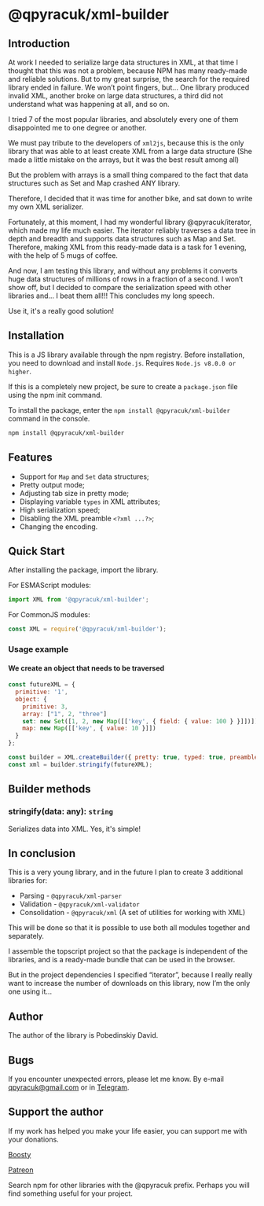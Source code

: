 # @qpyracuk/xml-builder

## Introduction

At work I needed to serialize large data structures in XML, at that time I thought that this was not a problem, because NPM has many ready-made and reliable solutions.
But to my great surprise, the search for the required library ended in failure.
We won’t point fingers, but... One library produced invalid XML, another broke on large data structures, a third did not understand what was happening at all, and so on.

I tried 7 of the most popular libraries, and absolutely every one of them disappointed me to one degree or another.

We must pay tribute to the developers of `xml2js`, because this is the only library that was able to at least create XML from a large data structure
(She made a little mistake on the arrays, but it was the best result among all)

But the problem with arrays is a small thing compared to the fact that data structures such as Set and Map crashed ANY library.

Therefore, I decided that it was time for another bike, and sat down to write my own XML serializer.

Fortunately, at this moment, I had my wonderful library @qpyracuk/iterator, which made my life much easier.
The iterator reliably traverses a data tree in depth and breadth and supports data structures such as Map and Set.
Therefore, making XML from this ready-made data is a task for 1 evening, with the help of 5 mugs of coffee.

And now, I am testing this library, and without any problems it converts huge data structures of millions of rows in a fraction of a second.
I won’t show off, but I decided to compare the serialization speed with other libraries and... I beat them all!!!
This concludes my long speech.

Use it, it's a really good solution!

## Installation

This is a JS library available through the npm registry.
Before installation, you need to download and install `Node.js`.
Requires `Node.js v8.0.0 or higher`.

If this is a completely new project, be sure to create a `package.json` file using the npm init command.

To install the package, enter the `npm install @qpyracuk/xml-builder` command in the console.

```sh
npm install @qpyracuk/xml-builder
```

## Features

- Support for `Map` and `Set` data structures;
- Pretty output mode;
- Adjusting tab size in pretty mode;
- Displaying variable `types` in XML attributes;
- High serialization speed;
- Disabling the XML preamble `<?xml ...?>`;
- Changing the encoding.

## Quick Start

After installing the package, import the library.

For ESMAScript modules:

```js
import XML from '@qpyracuk/xml-builder';
```

For CommonJS modules:

```js
const XML = require('@qpyracuk/xml-builder');
```

### Usage example

#### We create an object that needs to be traversed

```js
const futureXML = {
  primitive: '1',
  object: {
    primitive: 3,
    array: ["1", 2, "three"]
    set: new Set([1, 2, new Map([['key', { field: { value: 100 } }]])]),
    map: new Map([['key', { value: 10 }]])
  }
};

const builder = XML.createBuilder({ pretty: true, typed: true, preamble: true });
const xml = builder.stringify(futureXML);
```

## Builder methods

### stringify(data: any): `string`

Serializes data into XML.
Yes, it's simple!

## In conclusion

This is a very young library, and in the future I plan to create 3 additional libraries for:

- Parsing - `@qpyracuk/xml-parser`
- Validation - `@qpyracuk/xml-validator`
- Consolidation - `@qpyracuk/xml` (A set of utilities for working with ХML)

This will be done so that it is possible to use both all modules together and separately.

I assemble the topscript project so that the package is independent of the libraries, and is a ready-made bundle that can be used in the browser.

But in the project dependencies I specified “iterator”, because I really really want to increase the number of downloads on this library, now I’m the only one using it...

## Author

The author of the library is Pobedinskiy David.

## Bugs

If you encounter unexpected errors, please let me know.
By e-mail [qpyracuk@gmail.com](qpyracuk@gmail.com) or in [Telegram](https://t.me/qpyracuk).

## Support the author

If my work has helped you make your life easier, you can support me with your donations.

[Boosty](https://boosty.to/qpyracuk)

[Patreon](https://patreon.com/qpyracuk)

Search npm for other libraries with the @qpyracuk prefix. Perhaps you will find something useful for your project.
